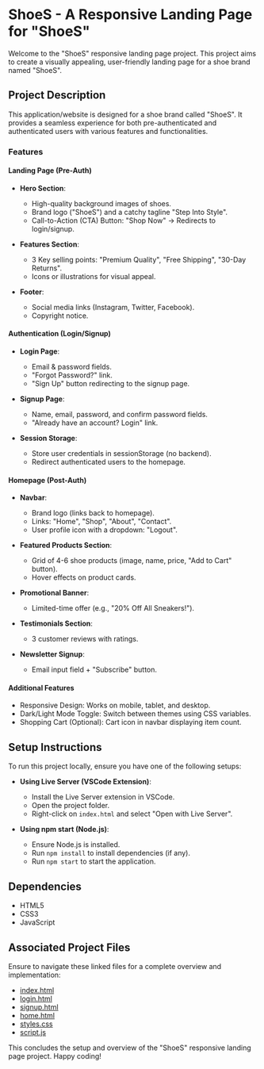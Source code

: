 # ShoeS - A Responsive Landing Page for "ShoeS"

Welcome to the "ShoeS" responsive landing page project. This project aims to create a visually appealing, user-friendly landing page for a shoe brand named "ShoeS".

## Project Description

This application/website is designed for a shoe brand called "ShoeS". It provides a seamless experience for both pre-authenticated and authenticated users with various features and functionalities.

### Features

#### Landing Page (Pre-Auth)
- **Hero Section**: 
  - High-quality background images of shoes.
  - Brand logo ("ShoeS") and a catchy tagline "Step Into Style".
  - Call-to-Action (CTA) Button: "Shop Now" → Redirects to login/signup.

- **Features Section**:
  - 3 Key selling points: "Premium Quality", "Free Shipping", "30-Day Returns".
  - Icons or illustrations for visual appeal.

- **Footer**:
  - Social media links (Instagram, Twitter, Facebook).
  - Copyright notice.

#### Authentication (Login/Signup)
- **Login Page**:
  - Email & password fields.
  - "Forgot Password?" link.
  - "Sign Up" button redirecting to the signup page.

- **Signup Page**:
  - Name, email, password, and confirm password fields.
  - "Already have an account? Login" link.

- **Session Storage**:
  - Store user credentials in sessionStorage (no backend).
  - Redirect authenticated users to the homepage.

#### Homepage (Post-Auth)
- **Navbar**:
  - Brand logo (links back to homepage).
  - Links: "Home", "Shop", "About", "Contact".
  - User profile icon with a dropdown: "Logout".

- **Featured Products Section**:
  - Grid of 4-6 shoe products (image, name, price, "Add to Cart" button).
  - Hover effects on product cards.

- **Promotional Banner**:
  - Limited-time offer (e.g., "20% Off All Sneakers!").

- **Testimonials Section**:
  - 3 customer reviews with ratings.

- **Newsletter Signup**:
  - Email input field + "Subscribe" button.

#### Additional Features
- Responsive Design: Works on mobile, tablet, and desktop.
- Dark/Light Mode Toggle: Switch between themes using CSS variables.
- Shopping Cart (Optional): Cart icon in navbar displaying item count.

## Setup Instructions

To run this project locally, ensure you have one of the following setups:

- **Using Live Server (VSCode Extension)**:
  - Install the Live Server extension in VSCode.
  - Open the project folder.
  - Right-click on `index.html` and select "Open with Live Server".

- **Using npm start (Node.js)**:
  - Ensure Node.js is installed.
  - Run `npm install` to install dependencies (if any).
  - Run `npm start` to start the application.

## Dependencies

- HTML5
- CSS3
- JavaScript

## Associated Project Files

Ensure to navigate these linked files for a complete overview and implementation:

- [index.html](shoes_brand/index.html)
- [login.html](shoes_brand/login.html)
- [signup.html](shoes_brand/signup.html)
- [home.html](shoes_brand/home.html)
- [styles.css](shoes_brand/styles.css)
- [script.js](shoes_brand/script.js)

This concludes the setup and overview of the "ShoeS" responsive landing page project. Happy coding!